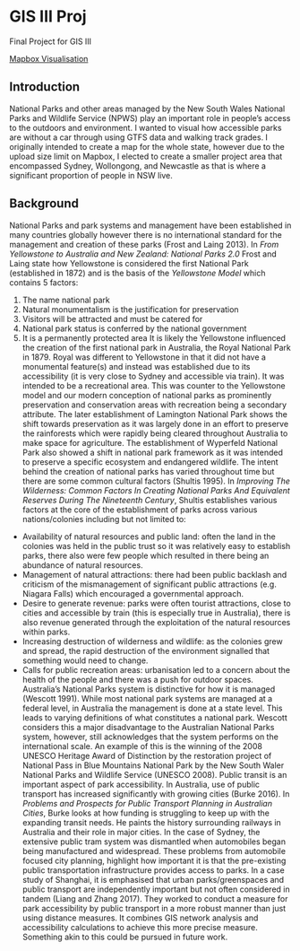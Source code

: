 # GIS III Proj
Final Project for GIS III

[Mapbox Visualisation](https://api.mapbox.com/styles/v1/ghancock/cl3p68jjt003014qb4etyu2zd.html?title=view&access_token=pk.eyJ1IjoiZ2hhbmNvY2siLCJhIjoiY2wzcDM3MnV5MHVhNzNkbTl2bGgxaDN1eSJ9.eJmD2VhGupYhQqymFPV0Kw&zoomwheel=true&fresh=true#11.2/-33.8334/151.2656)

## Introduction

National Parks and other areas managed by the New South Wales National Parks and Wildlife Service (NPWS) play an important role in people’s access to the outdoors and environment. I wanted to visual how accessible parks are without a car through using GTFS data and walking track grades. I originally intended to create a map for the whole state, however due to the upload size limit on Mapbox, I elected to create a smaller project area that encompassed Sydney, Wollongong, and Newcastle as that is where a significant proportion of people in NSW live. 

## Background

National Parks and park systems and management have been established in many countries globally however there is no international standard for the management and creation of these parks (Frost and Laing 2013). In _From Yellowstone to Australia and New Zealand: National Parks 2.0_ Frost and Laing state how Yellowstone is considered the first National Park (established in 1872) and is the basis of the _Yellowstone Model_ which contains 5 factors:
1.	The name national park
2.	Natural monumentalism is the justification for preservation
3.	Visitors will be attracted and must be catered for
4.	National park status is conferred by the national government
5.	It is a permanently protected area
It is likely the Yellowstone influenced the creation of the first national park in Australia, the Royal National Park in 1879. Royal was different to Yellowstone in that it did not have a monumental feature(s) and instead was established due to its accessibility (it is very close to Sydney and accessible via train). It was intended to be a recreational area. This was counter to the Yellowstone model and our modern conception of national parks as prominently preservation and conservation areas with recreation being a secondary attribute. The later establishment of Lamington National Park shows the shift towards preservation as it was largely done in an effort to preserve the rainforests which were rapidly being cleared throughout Australia to make space for agriculture. The establishment of Wyperfeld National Park also showed a shift in national park framework as it was intended to preserve a specific ecosystem and endangered wildlife. 
	The intent behind the creation of national parks has varied throughout time but there are some common cultural factors (Shultis 1995). In _Improving The Wilderness: Common Factors In Creating National Parks And Equivalent Reserves During The Nineteenth Century_, Shultis establishes various factors at the core of the establishment of parks across various nations/colonies including but not limited to:
* Availability of natural resources and public land: often the land in the colonies was held in the public trust so it was relatively easy to establish parks, there also were few people which resulted in there being an abundance of natural resources.
* Management of natural attractions: there had been public backlash and criticism of the mismanagement of significant public attractions (e.g. Niagara Falls) which encouraged a governmental approach.
*	Desire to generate revenue: parks were often tourist attractions, close to cities and accessible by train (this is especially true in Australia), there is also revenue generated through the exploitation of the natural resources within parks.
*	Increasing destruction of wilderness and wildlife: as the colonies grew and spread, the rapid destruction of the environment signalled that something would need to change.
*	Calls for public recreation areas: urbanisation led to a concern about the health of the people and there was a push for outdoor spaces.
Australia’s National Parks system is distinctive for how it is managed (Wescott 1991). While most national park systems are managed at a federal level, in Australia the management is done at a state level. This leads to varying definitions of what constitutes a national park. Wescott considers this a major disadvantage to the Australian National Parks system, however, still acknowledges that the system performs on the international scale. An example of this is the winning of the 2008 UNESCO Heritage Award of Distinction by the restoration project of National Pass in Blue Mountains National Park by the New South Waler National Parks and Wildlife Service (UNESCO 2008).
Public transit is an important aspect of park accessibility. In Australia, use of public transport has increased significantly with growing cities (Burke 2016). In _Problems and Prospects for Public Transport Planning in Australian Cities_, Burke looks at how funding is struggling to keep up with the expanding transit needs. He paints the history surrounding railways in Australia and their role in major cities. In the case of Sydney, the extensive public tram system was dismantled when automobiles began being manufactured and widespread. These problems from automobile focused city planning, highlight how important it is that the pre-existing public transportation infrastructure provides access to parks.
In a case study of Shanghai, it is emphasised that urban parks/greenspaces and public transport are independently important but not often considered in tandem (Liang and Zhang 2017). They worked to conduct a measure for park accessibility by public transport in a more robust manner than just using distance measures. It combines GIS network analysis and accessibility calculations to achieve this more precise measure. Something akin to this could be pursued in future work.
